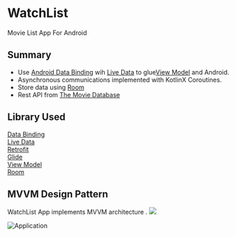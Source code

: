 # WatchList
Movie List App For Android


## Summary
- Use [Android Data Binding](https://developer.android.com/topic/libraries/data-binding) wih [Live Data](https://developer.android.com/topic/libraries/architecture/livedata)  to glue[View Model](https://developer.android.com/topic/libraries/architecture/viewmodel)  and Android.  
- Asynchronous communications implemented with KotlinX Coroutines.  
- Store data using [Room](https://developer.android.com/training/data-storage/room)  
- Rest API from  [The Movie Database](https://developers.themoviedb.org/3) 


## Library Used

[Data Binding](https://developer.android.com/topic/libraries/data-binding)  
[Live Data](https://developer.android.com/topic/libraries/architecture/livedata)  
[Retrofit](https://square.github.io/retrofit/)  
[Glide](https://github.com/bumptech/glide)  
[View Model](https://developer.android.com/topic/libraries/architecture/viewmodel)  
[Room](https://developer.android.com/training/data-storage/room)





## MVVM Design Pattern

WatchList App implements MVVM architecture .
![](https://miro.medium.com/max/4842/1*vRrq4vpE78CeYEk_7rxAdg.png)


![Application](https://media.giphy.com/media/IGa5sVO3ZuN6IZBDUU/giphy-downsized-large.gif)
